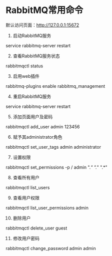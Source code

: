 # RabbitMQ常用命令

默认访问页面：http://127.0.0.1:15672

1. 启动RabbitMQ服务

service rabbitmq-server restart

2. 查看RabbitMQ服务状态

rabbitmqctl status

3. 启用web插件

rabbitmq-plugins enable rabbitmq_management

4. 重启RabbitMQ服务

service rabbitmq-server restart

5. 添加页面用户及密码

rabbitmqctl add_user admin 123456

6. 赋予其administrator角色

rabbitmqctl set_user_tags admin administrator

7. 设置权限

rabbitmqctl set_permissions -p / admin ".*" ".*" ".*"

8. 查看所有用户

rabbitmqctl list_users

9. 查看用户权限

rabbitmqctl list_user_permissions admin

10. 删除用户

rabbitmqctl delete_user guest

11. 修改用户密码

rabbitmqctl change_password admin admin
